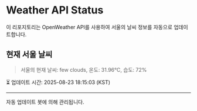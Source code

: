 
# Weather API Status

이 리포지토리는 OpenWeather API를 사용하여 서울의 날씨 정보를 자동으로 업데이트합니다.

## 현재 서울 날씨
> 서울의 현재 날씨: few clouds, 온도: 31.96°C, 습도: 72%

⏳ 업데이트 시간: 2025-08-23 18:15:03 (KST)

---
자동 업데이트 봇에 의해 관리됩니다.
